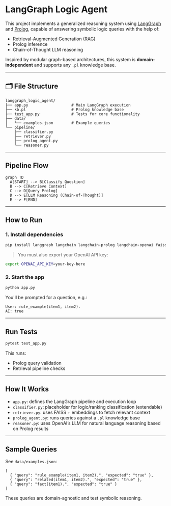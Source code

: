 # LangGraph Logic Agent

This project implements a generalized reasoning system using [LangGraph](https://python.langchain.com/docs/langgraph/) and [Prolog](https://www.swi-prolog.org/), capable of answering symbolic logic queries with the help of:

- Retrieval-Augmented Generation (RAG)
- Prolog inference
- Chain-of-Thought LLM reasoning

Inspired by modular graph-based architectures, this system is **domain-independent** and supports any `.pl` knowledge base.

---

## 🗂️ File Structure

```
langgraph_logic_agent/
├── app.py                   # Main LangGraph execution
├── kb.pl                    # Prolog knowledge base
├── test_app.py              # Tests for core functionality
├── data/
│   └── examples.json        # Example queries
└── pipeline/
    ├── classifier.py
    ├── retriever.py
    ├── prolog_agent.py
    └── reasoner.py
```

---

## Pipeline Flow

```mermaid
graph TD
  A[START] --> B[Classify Question]
  B --> C[Retrieve Context]
  C --> D[Query Prolog]
  D --> E[LLM Reasoning (Chain-of-Thought)]
  E --> F[END]
```

---

## How to Run

### 1. Install dependencies

```bash
pip install langgraph langchain langchain-prolog langchain-openai faiss-cpu
```

> You must also export your OpenAI API key:

```bash
export OPENAI_API_KEY=your-key-here
```

### 2. Start the app

```bash
python app.py
```

You'll be prompted for a question, e.g.:

```
User: rule_example(item1, item2).
AI: true
```

---

## Run Tests

```bash
pytest test_app.py
```

This runs:
- Prolog query validation
- Retrieval pipeline checks

---

## How It Works

- `app.py`: defines the LangGraph pipeline and execution loop
- `classifier.py`: placeholder for logic/ranking classification (extendable)
- `retriever.py`: uses FAISS + embeddings to fetch relevant context
- `prolog_agent.py`: runs queries against a `.pl` knowledge base
- `reasoner.py`: uses OpenAI’s LLM for natural language reasoning based on Prolog results

---

## Sample Queries

See `data/examples.json`:

```
[
  { "query": "rule_example(item1, item2).", "expected": "true" },
  { "query": "related(item1, item2).", "expected": "true" },
  { "query": "fact(item1).", "expected": "true" }
]
```

These queries are domain-agnostic and test symbolic reasoning.